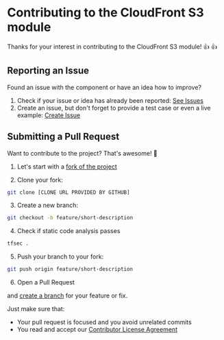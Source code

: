 # Contributing to the CloudFront S3 module

Thanks for your interest in contributing to the CloudFront S3 module! :thumbsup: :thumbsup:

## Reporting an Issue

Found an issue with the component or have an idea how to improve?

1. Check if your issue or idea has already been reported: [See Issues](https://github.com/porscheofficial/terraform-aws-cloudfront-s3/issues)
2. Create an issue, but don't forget to provide a test case or even a live example: [Create Issue](https://github.com/porscheofficial/terraform-aws-cloudfront-s3/issues/new)

## Submitting a Pull Request

Want to contribute to the project? That's awesome! :tada:

1. Let's start with a [fork of the project](https://github.com/porscheofficial/terraform-aws-cloudfront-s3/fork)

2. Clone your fork:

```sh
git clone [CLONE URL PROVIDED BY GITHUB]
```

3. Create a new branch:

```sh
git checkout -b feature/short-description
```

4. Check if static code analysis passes

```sh
tfsec .
```

5. Push your branch to your fork:

```sh
git push origin feature/short-description
```

6. Open a Pull Request

and [create a branch](https://git-scm.com/book/en/v2/Git-Branching-Basic-Branching-and-Merging) for your feature or fix.

Just make sure that:

- Your pull request is focused and you avoid unrelated commits
- You read and accept our [Contributor License Agreement](https://opensource.porsche.com/docs/cla)
